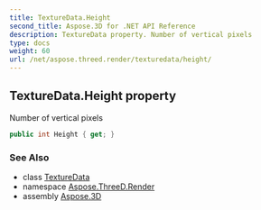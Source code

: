 ```yaml
---
title: TextureData.Height
second_title: Aspose.3D for .NET API Reference
description: TextureData property. Number of vertical pixels
type: docs
weight: 60
url: /net/aspose.threed.render/texturedata/height/
---
```

## TextureData.Height property

Number of vertical pixels

```csharp
public int Height { get; }
```

### See Also

* class [TextureData](../)
* namespace [Aspose.ThreeD.Render](../../texturedata/)
* assembly [Aspose.3D](../../../)


